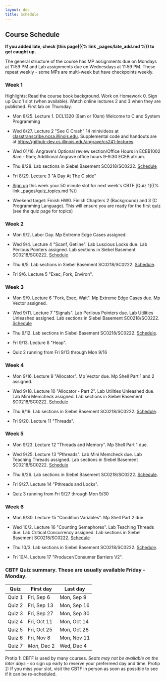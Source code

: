 ```yaml
---
layout: doc
title: Schedule
---
```


## Course Schedule

**If you added late, check [this page]({% link _pages/late_add.md %}) to get caught up.**

The general structure of the course has MP assignments due on Mondays at 11:59 PM and Lab assignments due on Wednesdays at 11:59 PM. These repeat weekly - some MPs are multi-week but have checkpoints weekly.

### Week 1

Highlights: Read the course book background. Work on Homework 0. Sign up Quiz 1 slot (when available). Watch online lectures 2 and 3 when they are published. First lab on Thursday.

* Mon 8/25. Lecture 1. DCL1320 (9am or 10am) Welcome to C and System Programming

* Wed 8/27. Lecture 2 "See C Crash" 14 minivideos at [classtranscribe.ncsa.illinois.edu](https://classtranscribe.ncsa.illinois.edu). 
Supplemental code and handouts are at https://github-dev.cs.illinois.edu/angrave/cs241-lectures
* Wed 01/16. Angrave's Optional review section/Office Hours in ECEB1002 8am - 9am; Additional Angrave office hours 9-9:30 ECEB atrium.

* Thu 8/28. Lab sections in Siebel Basement SC0218/SC0222. [Schedule](https://courses.illinois.edu/schedule/2019/spring/CS/241)

* Fri 8/29. Lecture 3 "A Day At The C side" 

* [Sign up](https://cbtf.engr.illinois.edu/) this week your 50 minute slot for next week's CBTF [Quiz 1]({% link _pages/quiz_topics.md %})

* Weekend target: Finish HW0. Finish Chapters 2 (Background) and 3 (C Programming Language). This will ensure you are ready for the first quiz (see the quiz page for topics)

### Week 2

* Mon 9/2. Labor Day. Mp Extreme Edge Cases assigned.

* Wed 9/4. Lecture 4 "Scanf, Getline". Lab Luscious Locks due. Lab Perilous Pointers assigned. Lab sections in Siebel Basement SC0218/SC0222. [Schedule](https://courses.illinois.edu/schedule/2019/spring/CS/241)

* Thu 9/5. Lab sections in Siebel Basement SC0218/SC0222. [Schedule](https://courses.illinois.edu/schedule/2019/spring/CS/241).

* Fri 9/6. Lecture 5 "Exec, Fork, Environ".

### Week 3

* Mon 9/9. Lecture 6 "Fork, Exec, Wait". Mp Extreme Edge Cases due. Mp Vector assigned.

* Wed 9/11. Lecture 7 "Signals". Lab Perilous Pointers due. Lab Utilities Unleashed assigned. Lab sections in Siebel Basement SC0218/SC0222. [Schedule](https://courses.illinois.edu/schedule/2019/spring/CS/241)

* Thu 9/12. Lab sections in Siebel Basement SC0218/SC0222. [Schedule](https://courses.illinois.edu/schedule/2019/spring/CS/241).

* Fri 9/13. Lecture 8 "Heap".

* Quiz 2 running from Fri 9/13 through Mon 9/16

### Week 4

* Mon 9/16. Lecture 9 "Allocator". Mp Vector due. Mp Shell Part 1 and 2 assigned.

* Wed 9/18. Lecture 10 "Allocator - Part 2". Lab Utilities Unleashed due. Lab Mini Memcheck assigned. Lab sections in Siebel Basement SC0218/SC0222. [Schedule](https://courses.illinois.edu/schedule/2019/spring/CS/241)

* Thu 9/19. Lab sections in Siebel Basement SC0218/SC0222. [Schedule](https://courses.illinois.edu/schedule/2019/spring/CS/241).

* Fri 9/20. Lecture 11 "Threads".

### Week 5

* Mon 9/23. Lecture 12 "Threads and Memory". Mp Shell Part 1 due.

* Wed 9/25. Lecture 13 "Pthreads". Lab Mini Memcheck due. Lab Teaching Threads assigned. Lab sections in Siebel Basement SC0218/SC0222. [Schedule](https://courses.illinois.edu/schedule/2019/spring/CS/241)

* Thu 9/26. Lab sections in Siebel Basement SC0218/SC0222. [Schedule](https://courses.illinois.edu/schedule/2019/spring/CS/241).

* Fri 9/27. Lecture 14 "Pthreads and Locks".

* Quiz 3 running from Fri 9/27 through Mon 9/30

### Week 6

* Mon 9/30. Lecture 15 "Condition Variables". Mp Shell Part 2 due.

* Wed 10/2. Lecture 16 "Counting Semaphores". Lab Teaching Threads due. Lab Critical Concurrency assigned. Lab sections in Siebel Basement SC0218/SC0222. [Schedule](https://courses.illinois.edu/schedule/2019/spring/CS/241)

* Thu 10/3. Lab sections in Siebel Basement SC0218/SC0222. [Schedule](https://courses.illinois.edu/schedule/2019/spring/CS/241).

* Fri 10/4. Lecture 17 "Producer/Consumer Barriers V2".


### CBTF Quiz summary. These are usually available Friday - Monday. 

| Quiz | First day | Last day |
| -----|-----------|----------|
| Quiz 1 | Fri, Sep 6 	| Mon, Sep 9 |
| Quiz 2 | Fri, Sep 13	| Mon, Sep 16 |
| Quiz 3 | Fri, Sep 27	| Mon, Sep 30 |
| Quiz 4 | Fri, Oct 11	| Mon, Oct 14 |
| Quiz 5 | Fri, Oct 25  | Mon, Oct 28 |
| Quiz 6 | Fri, Nov 8   | Mon, Nov 11 |
| Quiz 7 | *Mon*, Dec 2 | Wed, Dec 4  |

Protip 1: CBTF is used by many courses. *Seats may not be available on the later days* - so sign up early to reserve your preferreed day and time. 
Protip 2: If you miss your slot, visit the CBTF in person as soon as possible to see if it can be re-scheduled.
